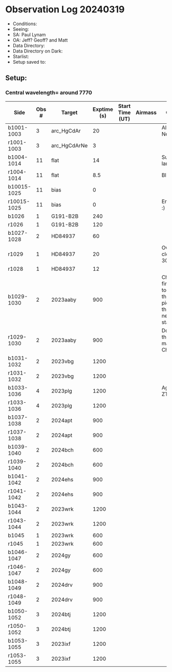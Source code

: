 # Observation Log 20240319

* Conditions: 
* Seeing: 
* SA: Paul Lynam
* OA: Jeff? Geoff? and Matt
* Data Directory: 
* Data Directory on Dark: 
* Starlist: 
* Setup saved to: 

## Setup: 

    
### Central wavelength= around 7770


| Side | Obs #     | Target    | Exptime (s) | Start Time (UT) | Airmass | Comments                                                   |
|------|-----------|-----------|-------------|-----------------|---------|------------------------------------------------------------|
|b1001-1003|3|arc_HgCdAr        |20| ||Also includes Ne|
|r1001-1003|3|arc_HgCdArNe      |3| |||
|b1004-1014|11|flat      |14| ||Superblue lamp|
|r1004-1014|11|flat      |8.5| ||Blue lamp|
|b10015-1025|11|bias      |0| |||
|r10015-1025|11|bias      |0| ||End of calibs :)|
|b1026|1|G191-B2B      |240| |||
|r1026|1|G191-B2B      |120| |||
|b1027-1028|2|HD84937      |60| |||
|r1029|1|HD84937      |20| ||Oversaturated, close to 30,000 counts|
|r1028|1|HD84937      |12| |||
|b1029-1030|2|2023aaby      |900| ||Check our finding chart to make sure the SN is picked and not the neighboring star|
|r1029-1030|2|2023aaby      |900| ||Don't just trust the snex magnitudes! Check ZTF!|
|b1031-1032|2|2023vbg      |1200| |||
|r1031-1032|2|2023vbg      |1200| |||
|b1033-1036|4|2023plg      |1200| ||Again, check ZTF mags...|
|r1033-1036|4|2023plg      |1200| |||
|b1037-1038|2|2024apt      |900| |||
|r1037-1038|2|2024apt      |900| |||
|b1039-1040|2|2024bch      |600| |||
|r1039-1040|2|2024bch      |600| |||
|b1041-1042|2|2024ehs      |900| |||
|r1041-1042|2|2024ehs      |900| |||
|b1043-1044|2|2023wrk      |1200| |||
|r1043-1044|2|2023wrk      |1200| |||
|b1045|1|2023wrk      |600| |||
|r1045|1|2023wrk      |600| |||
|b1046-1047|2|2024gy      |600| |||
|r1046-1047|2|2024gy      |600| |||
|b1048-1049|2|2024drv      |900| |||
|r1048-1049|2|2024drv      |900| |||
|b1050-1052|3|2024btj      |1200| |||
|r1050-1052|3|2024btj      |1200| |||
|b1053-1055|3|2023ixf      |1200| |||
|r1053-1055|3|2023ixf      |1200| |||
